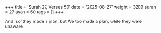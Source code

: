 +++
title = 'Surah 27, Verses 50'
date = '2025-08-27'
weight = 3209
surah = 27
ayah = 50
tags = []
+++

And ˹so˺ they made a plan, but We too made a plan, while they were unaware.